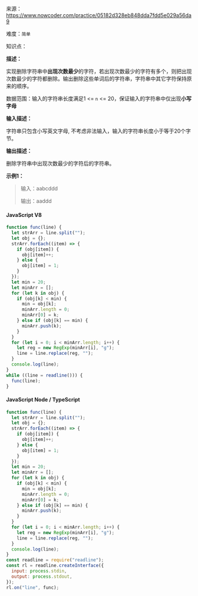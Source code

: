 来源：<https://www.nowcoder.com/practice/05182d328eb848dda7fdd5e029a56da9>

难度：`简单`

知识点：

**描述：**

实现删除字符串中**出现次数最少**的字符，若出现次数最少的字符有多个，则把出现次数最少的字符都删除。输出删除这些单词后的字符串，字符串中其它字符保持原来的顺序。

数据范围：输入的字符串长度满足1 <= `n` <= 20，保证输入的字符串中仅出现**小写字母**

**输入描述：**

字符串只包含小写英文字母, 不考虑非法输入，输入的字符串长度小于等于20个字节。

**输出描述：**

删除字符串中出现次数最少的字符后的字符串。

**示例1：**

> 输入：aabcddd
>
> 输出：aaddd

<!-- tabs:start -->

#### **JavaScript V8**

```javascript
function func(line) {
  let strArr = line.split("");
  let obj = {};
  strArr.forEach((item) => {
    if (obj[item]) {
      obj[item]++;
    } else {
      obj[item] = 1;
    }
  });
  let min = 20;
  let minArr = [];
  for (let k in obj) {
    if (obj[k] < min) {
      min = obj[k];
      minArr.length = 0;
      minArr[0] = k;
    } else if (obj[k] == min) {
      minArr.push(k);
    }
  }
  for (let i = 0; i < minArr.length; i++) {
    let reg = new RegExp(minArr[i], "g");
    line = line.replace(reg, "");
  }
  console.log(line);
}
while ((line = readline())) {
  func(line);
}
```

#### **JavaScript Node / TypeScript**

```javascript
function func(line) {
  let strArr = line.split("");
  let obj = {};
  strArr.forEach((item) => {
    if (obj[item]) {
      obj[item]++;
    } else {
      obj[item] = 1;
    }
  });
  let min = 20;
  let minArr = [];
  for (let k in obj) {
    if (obj[k] < min) {
      min = obj[k];
      minArr.length = 0;
      minArr[0] = k;
    } else if (obj[k] == min) {
      minArr.push(k);
    }
  }
  for (let i = 0; i < minArr.length; i++) {
    let reg = new RegExp(minArr[i], "g");
    line = line.replace(reg, "");
  }
  console.log(line);
}
const readline = require("readline");
const rl = readline.createInterface({
  input: process.stdin,
  output: process.stdout,
});
rl.on("line", func);
```

<!-- tabs:end -->
